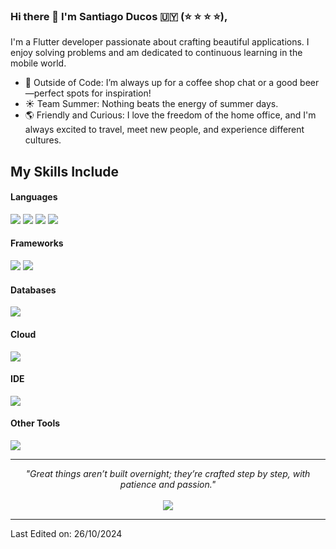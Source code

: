 ### Hi there 👋 I'm Santiago Ducos 🇺🇾 (⭐ ⭐ ⭐ ⭐),

I'm a Flutter developer passionate about crafting beautiful applications. I enjoy solving problems and am dedicated to continuous learning in the mobile world.

- 🍻 Outside of Code: I’m always up for a coffee shop chat or a good beer—perfect spots for inspiration!
- ☀️ Team Summer: Nothing beats the energy of summer days.
- 🌎 Friendly and Curious: I love the freedom of the home office, and I'm always excited to travel, meet new people, and experience different cultures.

## My Skills Include

<h4> Languages </h4>
<span> 
  <img src="https://img.shields.io/badge/JavaScript-F7DF1E?style=for-the-badge&logo=javascript&logoColor=black">
  <img src="https://img.shields.io/badge/Dart-0175C2?style=for-the-badge&logo=dart&logoColor=white">
  <img src="https://img.shields.io/badge/PHP-777BB4?style=for-the-badge&logo=php&logoColor=white">
  <img src="https://img.shields.io/badge/Python-3776AB?style=for-the-badge&logo=python&logoColor=white">
</span>

<h4> Frameworks </h4>
<span>
  <img src="https://img.shields.io/badge/Flutter-02569B?style=for-the-badge&logo=flutter&logoColor=white">
  <img src="https://img.shields.io/badge/Laravel-FF2D20?style=for-the-badge&logo=laravel&logoColor=white"> 
</span>

<h4> Databases </h4>
<span>
  <img src="https://img.shields.io/badge/MySQL-4479A1?style=for-the-badge&logo=mysql&logoColor=white">
</span>

<h4> Cloud </h4>
<span>
  <img src="https://img.shields.io/badge/Firebase-FFCA28?style=for-the-badge&logo=firebase&logoColor=black">
</span>

<h4> IDE </h4>
<span>
  <img src="https://img.shields.io/badge/Visual_Studio_Code-0078D4?style=for-the-badge&logo=visual%20studio%20code&logoColor=white">
</span>

<h4> Other Tools </h4>
<span>
  <img src="https://img.shields.io/badge/Git-F05032?style=for-the-badge&logo=git&logoColor=white">
</span>

<hr>
<p align="center">
   <i>"Great things aren’t built overnight; they’re crafted step by step, with patience and passion."</i>
   <br>
<br>
<a target="_blank" href="https://www.linkedin.com/in/santiago-ducos/"><img src="https://img.shields.io/badge/-LinkedIn-0077B5?style=for-the-badge&logo=Linkedin&logoColor=white"></img></a>
<br>
</p>

------

Last Edited on: 26/10/2024
